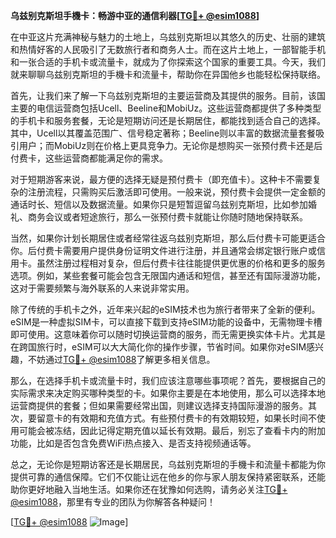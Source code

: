 **乌兹别克斯坦手機卡：畅游中亚的通信利器[[TG💪+ @esim1088](https://t.me/s/esim1088)]**

在中亚这片充满神秘与魅力的土地上，乌兹别克斯坦以其悠久的历史、壮丽的建筑和热情好客的人民吸引了无数旅行者和商务人士。而在这片土地上，一部智能手机和一张合适的手机卡或流量卡，就成为了你探索这个国家的重要工具。今天，我们就来聊聊乌兹别克斯坦的手機卡和流量卡，帮助你在异国他乡也能轻松保持联络。

首先，让我们来了解一下乌兹别克斯坦的主要运营商及其提供的服务。目前，该国主要的电信运营商包括Ucell、Beeline和MobiUz。这些运营商都提供了多种类型的手机卡和服务套餐，无论是短期访问还是长期居住，都能找到适合自己的选择。其中，Ucell以其覆盖范围广、信号稳定著称；Beeline则以丰富的数据流量套餐吸引用户；而MobiUz则在价格上更具竞争力。无论你是想购买一张预付费卡还是后付费卡，这些运营商都能满足你的需求。

对于短期游客来说，最方便的选择无疑是预付费卡（即充值卡）。这种卡不需要复杂的注册流程，只需购买后激活即可使用。一般来说，预付费卡会提供一定金额的通话时长、短信以及数据流量。如果你只是短暂逗留乌兹别克斯坦，比如参加婚礼、商务会议或者短途旅行，那么一张预付费卡就能让你随时随地保持联系。

当然，如果你计划长期居住或者经常往返乌兹别克斯坦，那么后付费卡可能更适合你。后付费卡需要用户提供身份证明文件进行注册，并且通常会绑定银行账户或信用卡。虽然注册过程相对复杂，但后付费卡往往能提供更优惠的价格和更多的服务选项。例如，某些套餐可能会包含无限国内通话和短信，甚至还有国际漫游功能，这对于需要频繁与海外联系的人来说非常实用。

除了传统的手机卡之外，近年来兴起的eSIM技术也为旅行者带来了全新的便利。eSIM是一种虚拟SIM卡，可以直接下载到支持eSIM功能的设备中，无需物理卡槽即可使用。这意味着你可以随时切换运营商的服务，而无需更换实体卡片。尤其是在跨国旅行时，eSIM可以大大简化你的操作步骤，节省时间。如果你对eSIM感兴趣，不妨通过[TG💪+ @esim1088](https://t.me/s/esim1088)了解更多相关信息。

那么，在选择手机卡或流量卡时，我们应该注意哪些事项呢？首先，要根据自己的实际需求来决定购买哪种类型的卡。如果你主要是在本地使用，那么可以选择本地运营商提供的套餐；但如果需要经常出国，则建议选择支持国际漫游的服务。其次，要留意卡的有效期和充值方式。有些预付费卡的有效期较短，如果长时间不使用可能会被冻结，因此记得定期充值以延长有效期。最后，别忘了查看卡内的附加功能，比如是否包含免费WiFi热点接入、是否支持视频通话等。

总之，无论你是短期访客还是长期居民，乌兹别克斯坦的手機卡和流量卡都能为你提供可靠的通信保障。它们不仅能让远在他乡的你与家人朋友保持紧密联系，还能助你更好地融入当地生活。如果你还在犹豫如何选购，请务必关注[TG💪+ @esim1088](https://t.me/s/esim1088)，那里有专业的团队为你解答各种疑问！

[[TG💪+ @esim1088](https://t.me/s/esim1088) ![Image](https://i.postimg.cc/4NQfJmqS/Snipaste-2025-05-13-00-14-12.png)]